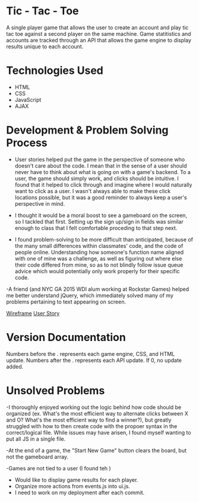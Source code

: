 # Tic - Tac - Toe



A single player game that allows the user to create an account and play tic tac toe
against a second player on the same machine. Game statitistics and accounts
are tracked through an API that allows the game engine to display results unique
to each account.

# Technologies Used

- HTML
- CSS
- JavaScript
- AJAX

# Development & Problem Solving Process

- User stories helped put the game in the perspective of someone who doesn't care about the code. I mean that in the sense of a user should never have to think about what is going on with a game's backend. To a user, the game should simply work, and clicks should be intuitive. I found that it helped to click through and imagine where I would naturally want to click as a user. I wasn't always able to make these click locations possible, but it was a good reminder to always keep a user's perspective in mind.

- I thought it would be a moral boost to see a gameboard on the screen, so I tackled that first. Setting up the sign up/sign in fields was similar enough to class that I felt comfortable proceding to that step next.

- I found problem-solving to be more difficult than anticipated, because of the many small differences within classmates' code, and the code of people online. Understanding how someone's function name aligned with one of mine was a challenge, as well as figuring out where else their code differed from mine, so as to not blindly follow issue queue advice which would potentially only work properly for their specific code.

-A friend (and NYC GA 2015 WDI alum working at Rockstar Games) helped me better understand jQuery, which immediately solved many of my problems pertaining to text appearing on screen. 

[Wireframe](wireframe.png)
[User Story](userstory.png)

# Version Documentation

Numbers before the . represents each game engine, CSS, and HTML update.
Numbers after the . represents each API update. If 0, no update added.

# Unsolved Problems

-I thoroughly enjoyed working out the logic behind how code should be organized (ex. What's the most efficient way to alternate clicks between X and O? What's the most efficient way to find a winner?), but greatly struggled with how to then create code with the propoer syntax in the correct/logical file. While issues may have arisen, I found myself wanting to put all JS in a single file.

-At the end of a game, the "Start New Game" button clears the board, but not the gameboard array.

-Games are not tied to a user (I found teh )

- Would like to display game results for each player.
- Organize more actions from events.js into ui.js.
- I need to work on my deployment after each commit.

